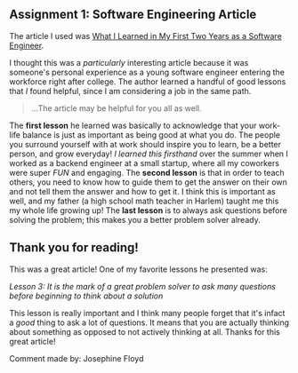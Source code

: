 Assignment 1: Software Engineering Article
------------
The article I used was [What I Learned in My First Two Years as a Software Engineer](https://blog.usejournal.com/what-i-learned-in-my-first-two-years-as-a-software-engineer-4e374fdcf0fd).

I thought this was a *particularly* interesting article because it was someone's personal experience as a young software engineer entering the workforce right after college. The author learned a handful of good lessons that *I* found helpful, since I am considering a job in the same path.
>...The article may be helpful for you all as well.

The **first lesson** he learned was basically to acknowledge that your work-life balance is just as important as being good at what you do. The people you surround yourself with at work should inspire you to learn, be a better person, and grow everyday! *I learned this firsthand* over the summer when I worked as a backend engineer at a small startup, where all my coworkers were super *FUN* and engaging. The **second lesson** is that in order to teach others, you need to know how to guide them to get the answer on their own and not tell them the answer and how to get it. I think this is important as well, and my father (a high school math teacher in Harlem) taught me this my whole life growing up! The **last lesson** is to always ask questions before solving the problem; this makes you a better problem solver already.

Thank you for reading!
---------------------

This was a great article! One of my favorite lessons he presented was:

*Lesson 3: It is the mark of a great problem solver to ask many questions before beginning to think about a solution*

This lesson is really important and I think many people forget that it's infact a *good* thing to ask a lot of questions. It means that you are actually thinking about something as opposed to not actively thinking at all. Thanks for this great article!

Comment made by: Josephine Floyd 
